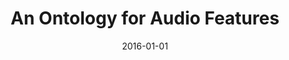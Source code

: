 ---
type: "paper"
title: "An Ontology for Audio Features"
authors: ['Allik', ' A.', ' Fazekas', ' G.', ' Sandler', ' M.']
date: 2016-01-01
published_in: "Proceedings of the International Society for Music Information Retrieval Conference (ISMIR)"
download_link: "https://wp.nyu.edu/ismir2016/wp-content/uploads/sites/2294/2016/07/077_Paper.pdf"
---